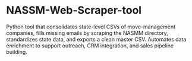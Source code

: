 # NASSM-Web-Scraper-tool
Python tool that consolidates state-level CSVs of move-management companies, fills missing emails by scraping the NASMM directory, standardizes state data, and exports a clean master CSV. Automates data enrichment to support outreach, CRM integration, and sales pipeline building.
